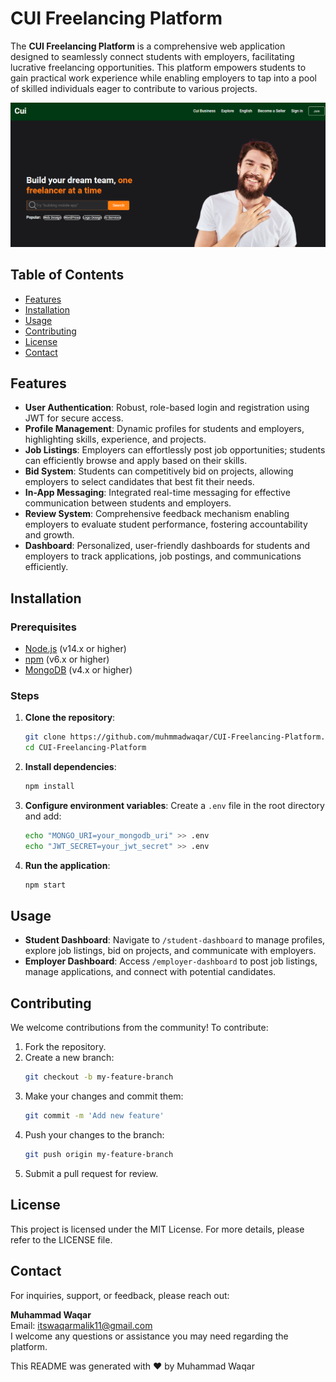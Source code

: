 # CUI Freelancing Platform

The **CUI Freelancing Platform** is a comprehensive web application designed to seamlessly connect students with employers, facilitating lucrative freelancing opportunities. This platform empowers students to gain practical work experience while enabling employers to tap into a pool of skilled individuals eager to contribute to various projects.

![CUI Freelancing Platform Screenshot](https://github.com/muhmmadwaqar/CUI-Freelancing-Platform/raw/main/Screenshot%20(14).png)

## Table of Contents
- [Features](#features)
- [Installation](#installation)
- [Usage](#usage)
- [Contributing](#contributing)
- [License](#license)
- [Contact](#contact)

## Features
- **User Authentication**: Robust, role-based login and registration using JWT for secure access.
- **Profile Management**: Dynamic profiles for students and employers, highlighting skills, experience, and projects.
- **Job Listings**: Employers can effortlessly post job opportunities; students can efficiently browse and apply based on their skills.
- **Bid System**: Students can competitively bid on projects, allowing employers to select candidates that best fit their needs.
- **In-App Messaging**: Integrated real-time messaging for effective communication between students and employers.
- **Review System**: Comprehensive feedback mechanism enabling employers to evaluate student performance, fostering accountability and growth.
- **Dashboard**: Personalized, user-friendly dashboards for students and employers to track applications, job postings, and communications efficiently.

## Installation

### Prerequisites
- [Node.js](https://nodejs.org/) (v14.x or higher)
- [npm](https://www.npmjs.com/) (v6.x or higher)
- [MongoDB](https://www.mongodb.com/) (v4.x or higher)

### Steps
1. **Clone the repository**:
   ```sh
   git clone https://github.com/muhmmadwaqar/CUI-Freelancing-Platform.git
   cd CUI-Freelancing-Platform
   ```

2. **Install dependencies**:
   ```sh
   npm install
   ```

3. **Configure environment variables**:
   Create a `.env` file in the root directory and add:
   ```sh
   echo "MONGO_URI=your_mongodb_uri" >> .env
   echo "JWT_SECRET=your_jwt_secret" >> .env
   ```

4. **Run the application**:
   ```sh
   npm start
   ```

## Usage
- **Student Dashboard**: Navigate to `/student-dashboard` to manage profiles, explore job listings, bid on projects, and communicate with employers.
- **Employer Dashboard**: Access `/employer-dashboard` to post job listings, manage applications, and connect with potential candidates.

## Contributing
We welcome contributions from the community! To contribute:
1. Fork the repository.
2. Create a new branch: 
   ```sh
   git checkout -b my-feature-branch
   ```
3. Make your changes and commit them:
   ```sh
   git commit -m 'Add new feature'
   ```
4. Push your changes to the branch: 
   ```sh
   git push origin my-feature-branch
   ```
5. Submit a pull request for review.

## License
This project is licensed under the MIT License. For more details, please refer to the LICENSE file.

## Contact
For inquiries, support, or feedback, please reach out:

**Muhammad Waqar**  
Email: [itswaqarmalik11@gmail.com](mailto:itswaqarmalik11@gmail.com)  
I welcome any questions or assistance you may need regarding the platform.

This README was generated with ❤️ by Muhammad Waqar
